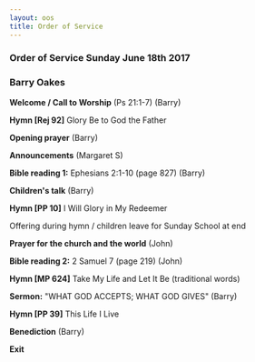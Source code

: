 ```yaml
---
layout: oos
title: Order of Service
---
```

### Order of Service Sunday June 18th 2017
### Barry Oakes

**Welcome / Call to Worship** (Ps 21:1-7) (Barry)

**Hymn [Rej 92]** Glory Be to God the Father

**Opening prayer** (Barry)

**Announcements** (Margaret S)

**Bible reading 1:** Ephesians 2:1-10 (page 827) (Barry)

**Children's talk** (Barry)

**Hymn [PP 10]** I Will Glory in My Redeemer

Offering during hymn / children leave for Sunday School at end

**Prayer for the church and the world** (John)

**Bible reading 2:** 2 Samuel 7 (page 219) (John)

**Hymn [MP 624]** Take My Life and Let It Be (traditional words)

**Sermon:** "WHAT GOD ACCEPTS; WHAT GOD GIVES" (Barry)

**Hymn [PP 39]** This Life I Live

**Benediction** (Barry)

**Exit**
